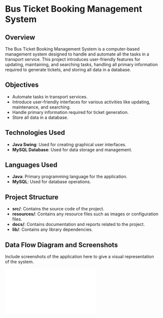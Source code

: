 # Bus Ticket Booking Management System

## Overview

The Bus Ticket Booking Management System is a computer-based management system designed to handle and automate all the tasks in a transport service. This project introduces user-friendly features for updating, maintaining, and searching tasks, handling all primary information required to generate tickets, and storing all data in a database.

## Objectives

- Automate tasks in transport services.
- Introduce user-friendly interfaces for various activities like updating, maintenance, and searching.
- Handle primary information required for ticket generation.
- Store all data in a database.

## Technologies Used

- **Java Swing**: Used for creating graphical user interfaces.
- **MySQL Database**: Used for data storage and management.

## Languages Used

- **Java**: Primary programming language for the application.
- **MySQL**: Used for database operations.

## Project Structure

- **src/**: Contains the source code of the project.
- **resources/**: Contains any resource files such as images or configuration files.
- **docs/**: Contains documentation and reports related to the project.
- **lib/**: Contains any library dependencies.

## Data Flow Diagram and Screenshots

Include screenshots of the application here to give a visual representation of the system.

![Data Flow Diagram](Bus_Ticket_poster.pdf)

